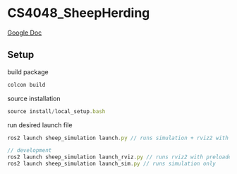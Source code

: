 # CS4048_SheepHerding


[Google Doc](https://docs.google.com/document/d/1pJ0U8vCnQ_odnONFk349ONtStWuJV8kWYHxC4bvhFdw/edit?usp=sharing)


## Setup

build package
```js
colcon build
```

source installation
```js
source install/local_setup.bash
```

run desired launch file
```js
ros2 launch sheep_simulation launch.py // runs simulation + rviz2 with preloaded config

// development
ros2 launch sheep_simulation launch_rviz.py // runs rviz2 with preloaded config
ros2 launch sheep_simulation launch_sim.py // runs simulation only
```